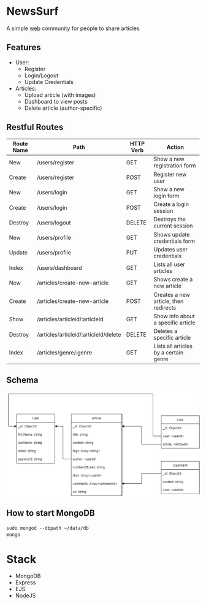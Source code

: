 # NewsSurf

A simple [web](https://newssurf.herokuapp.com/) community for people to share articles

## Features

- User:
  - Register
  - Login/Logout
  - Update Credentials
- Articles:
  - Upload article (with images)
  - Dashboard to view posts
  - Delete article (author-specific)

## Restful Routes

| Route Name | Path                                  | HTTP Verb | Action                                |
| ---------- | ------------------------------------- | --------- | ------------------------------------- |
| New        | /users/register                       | GET       | Show a new registration form          |
| Create     | /users/register                       | POST      | Register new user                     |
| New        | /users/login                          | GET       | Show a new login form                 |
| Create     | /users/login                          | POST      | Create a login session                |
| Destroy    | /users/logout                         | DELETE    | Destroys the current session          |
| New        | /users/profile                        | GET       | Shows update credentials form         |
| Update     | /users/profile                        | PUT       | Updates user credentials              |
| Index      | /users/dashboard                      | GET       | Lists all user articles               |
| New        | /articles/create-new-article          | GET       | Shows create a new article            |
| Create     | /articles/create-new-article          | POST      | Creates a new article, then redirects |
| Show       | /articles/articleid/:articleId        | GET       | Show info about a specific article    |
| Destroy    | /articles/articleid/:articleId/delete | DELETE    | Deletes a specific article            |
| Index      | /articles/genre/:genre                | GET       | Lists all articles by a certain genre |

## Schema

![Image](./db/Schema.drawio.png "icon")

## How to start MongoDB

`sudo mongod --dbpath ~/data/db` <br>
`mongo`

# Stack

- MongoDB
- Express
- EJS
- NodeJS

